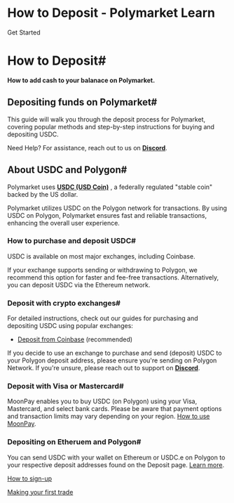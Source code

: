 # How to Deposit - Polymarket Learn

Get Started

# How to Deposit#

**How to add cash to your balanace on Polymarket.**

## Depositing funds on Polymarket#

This guide will walk you through the deposit process for Polymarket, covering popular methods and step-by-step instructions for buying and depositing USDC.

Need Help? For assistance, reach out to us on **[Discord](https://discord.com/invite/polymarket)**.

## About USDC and Polygon#

Polymarket uses **[USDC (USD Coin)](https://www.circle.com/en/usdc)** , a federally regulated "stable coin" backed by the US dollar.

Polymarket utilizes USDC on the Polygon network for transactions. By using USDC on Polygon, Polymarket ensures fast and reliable transactions, enhancing the overall user experience.

### How to purchase and deposit USDC#

USDC is available on most major exchanges, including Coinbase.

If your exchange supports sending or withdrawing to Polygon, we recommend this option for faster and fee-free transactions. Alternatively, you can deposit USDC via the Ethereum network.

### Deposit with crypto exchanges#

For detailed instructions, check out our guides for purchasing and depositing USDC using popular exchanges:

  * [Deposit from Coinbase](/docs/guides/deposits/coinbase) (recommended)



If you decide to use an exchange to purchase and send (deposit) USDC to your Polygon deposit address, please ensure you're sending on Polygon Network. If you're unsure, please reach out to support on **[Discord](https://discord.com/invite/polymarket)**.

### Deposit with Visa or Mastercard#

MoonPay enables you to buy USDC (on Polygon) using your Visa, Mastercard, and select bank cards. Please be aware that payment options and transaction limits may vary depending on your region. [How to use MoonPay](/docs/guides/deposits/moonpay).

### Depositing on Etheruem and Polygon#

You can send USDC with your wallet on Ethereum or USDC.e on Polygon to your respective deposit addresses found on the Deposit page. [Learn more](/docs/guides/deposits/usdc-on-eth).

[How to sign-up](/docs/guides/get-started/how-to-signup/)

[Making your first trade](/docs/guides/get-started/making-your-first-trade/)

[](https://x.com/polymarket)[](https://discord.gg/polymarket)[](https://github.com/polymarket)

[](https://github.com/polymarket/learn/blob/main/pages/docs/guides/get-started/how-to-deposit.mdx)